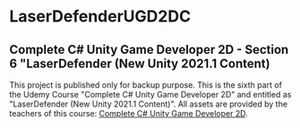 # LaserDefenderUGD2DC
 
## Complete C# Unity Game Developer 2D - Section 6 "LaserDefender (New Unity 2021.1 Content)
This project is published only for backup purpose. This is the sixth part of the Udemy Course "Complete C# Unity Game Developer 2D" and entitled as "LaserDefender (New Unity 2021.1 Content)". All assets are provided by the teachers of this course: [Complete C# Unity Game Developer 2D](https://udemy.com/course/unitycourse/).
